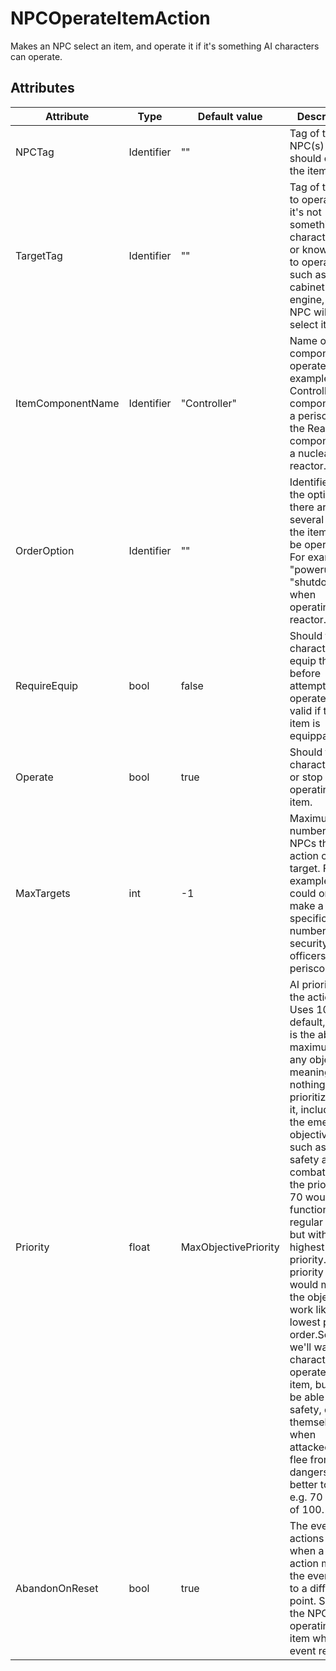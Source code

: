 # NPCOperateItemAction

Makes an NPC select an item, and operate it if it's something AI characters can operate.

## Attributes

| Attribute         | Type       | Default value        | Description                                                                                                                                                                                                                                                                                                                                                                                                                                                                                                                                                                         |
|-------------------|------------|----------------------|-------------------------------------------------------------------------------------------------------------------------------------------------------------------------------------------------------------------------------------------------------------------------------------------------------------------------------------------------------------------------------------------------------------------------------------------------------------------------------------------------------------------------------------------------------------------------------------|
| NPCTag            | Identifier | ""                   | Tag of the NPC(s) that should operate the item.                                                                                                                                                                                                                                                                                                                                                                                                                                                                                                                                     |
| TargetTag         | Identifier | ""                   | Tag of the item to operate. If it's not something AI characters can or know how to operate, such as a cabinet or an engine, the NPC will just select it.                                                                                                                                                                                                                                                                                                                                                                                                                            |
| ItemComponentName | Identifier | "Controller"         | Name of the component to operate. For example, the Controller component of a periscope or the Reactor component of a nuclear reactor.                                                                                                                                                                                                                                                                                                                                                                                                                                               |
| OrderOption       | Identifier | ""                   | Identifier of the option, if there are several ways the item can be operated. For example, "powerup" or "shutdown" when operating a reactor.                                                                                                                                                                                                                                                                                                                                                                                                                                        |
| RequireEquip      | bool       | false                | Should the character equip the item before attempting to operate it (only valid if the item is equippable).                                                                                                                                                                                                                                                                                                                                                                                                                                                                         |
| Operate           | bool       | true                 | Should the character start or stop operating the item.                                                                                                                                                                                                                                                                                                                                                                                                                                                                                                                              |
| MaxTargets        | int        | -1                   | Maximum number of NPCs the action can target. For example, you could only make a specific number of security officers man a periscope.                                                                                                                                                                                                                                                                                                                                                                                                                                              |
| Priority          | float      | MaxObjectivePriority | AI priority for the action. Uses 100 by default, which is the absolute maximum for any objectives, meaning nothing can be prioritized over it, including the emergency objectives, such as find safety and combat.Setting the priority to 70 would function like a regular order, but with the highest priority.A priority of 60 would make the objective work like a lowest priority order.So, if we'll want the character to operate the item, but still be able to find safety, defend themselves when attacked, or flee from dangers,it's better to use e.g. 70 instead of 100. |
| AbandonOnReset    | bool       | true                 | The event actions reset when a GoTo action makes the event jump to a different point. Should the NPC stop operating the item when the event resets?                                                                                                                                                                                                                                                                                                                                                                                                                                 |



